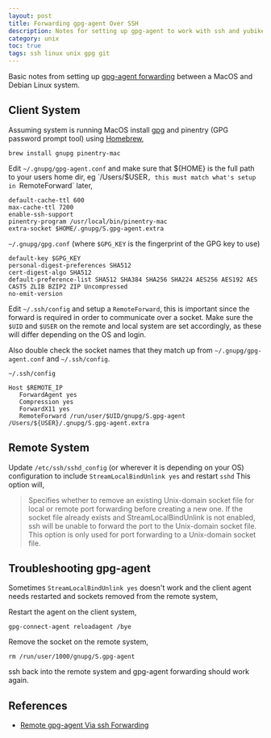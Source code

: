 ```yaml
---
layout: post
title: Forwarding gpg-agent Over SSH
description: Notes for setting up gpg-agent to work with ssh and yubikeys
category: unix
toc: true
tags: ssh linux unix gpg git
---
```


Basic notes from setting up [gpg-agent forwarding](https://wiki.gnupg.org/AgentForwarding) between a MacOS and Debian Linux system.

## Client System

Assuming system is running MacOS install [gpg](https://gnupg.org/) and pinentry (GPG password prompt tool) using [Homebrew](https://brew.sh/),

```shell
brew install gnupg pinentry-mac
```


Edit `~/.gnupg/gpg-agent.conf` and make sure that ${HOME} is the full path to your users home dir, eg `/Users/$USER`, this must match what's setup in `RemoteForward` later,

```
default-cache-ttl 600
max-cache-ttl 7200
enable-ssh-support
pinentry-program /usr/local/bin/pinentry-mac
extra-socket $HOME/.gnupg/S.gpg-agent.extra
```

`~/.gnupg/gpg.conf` (where `$GPG_KEY` is the fingerprint of the GPG key to use)

```
default-key $GPG_KEY
personal-digest-preferences SHA512
cert-digest-algo SHA512
default-preference-list SHA512 SHA384 SHA256 SHA224 AES256 AES192 AES CAST5 ZLIB BZIP2 ZIP Uncompressed
no-emit-version
```

Edit `~/.ssh/config` and setup a `RemoteForward`, this is important since the forward is required in order to communicate over a socket. Make sure the `$UID` and `$USER` on the remote and local system are set accordingly, as these will differ depending on the OS and login.

Also double check the socket names that they match up from `~/.gnupg/gpg-agent.conf` and `~/.ssh/config`.

`~/.ssh/config`
```
Host $REMOTE_IP
   ForwardAgent yes
   Compression yes
   ForwardX11 yes
   RemoteForward /run/user/$UID/gnupg/S.gpg-agent /Users/${USER}/.gnupg/S.gpg-agent.extra
```

## Remote System

Update `/etc/ssh/sshd_config` (or wherever it is depending on your OS) configuration to include `StreamLocalBindUnlink yes` and restart `sshd` This option will,

>Specifies whether to remove an existing Unix-domain socket file for local or remote port forwarding before creating a new one.  If the socket file already exists and StreamLocalBindUnlink is not enabled, ssh will be unable to forward the port to the Unix-domain socket file. This option is only used for port forwarding to a Unix-domain socket file.


## Troubleshooting gpg-agent

Sometimes `StreamLocalBindUnlink yes` doesn't work and the client agent needs restarted and sockets removed from the remote system,

Restart the agent on the client system,

```
gpg-connect-agent reloadagent /bye
```

Remove the socket on the remote system,

```
rm /run/user/1000/gnupg/S.gpg-agent
```

ssh back into the remote system and gpg-agent forwarding should work again.

## References

- [Remote gpg-agent Via ssh Forwarding](https://web.archive.org/web/20190423113837/https://www.isi.edu/~calvin/gpgagent.htm)
